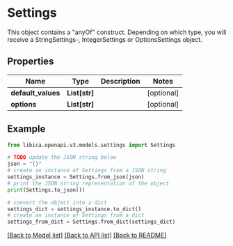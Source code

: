 # Settings

This object contains a \"anyOf\" construct. Depending on which type, you will receive a StringSettings-, IntegerSettings or OptionsSettings object.

## Properties

Name | Type | Description | Notes
------------ | ------------- | ------------- | -------------
**default_values** | **List[str]** |  | [optional] 
**options** | **List[str]** |  | [optional] 

## Example

```python
from libica.openapi.v3.models.settings import Settings

# TODO update the JSON string below
json = "{}"
# create an instance of Settings from a JSON string
settings_instance = Settings.from_json(json)
# print the JSON string representation of the object
print(Settings.to_json())

# convert the object into a dict
settings_dict = settings_instance.to_dict()
# create an instance of Settings from a dict
settings_from_dict = Settings.from_dict(settings_dict)
```
[[Back to Model list]](../README.md#documentation-for-models) [[Back to API list]](../README.md#documentation-for-api-endpoints) [[Back to README]](../README.md)


